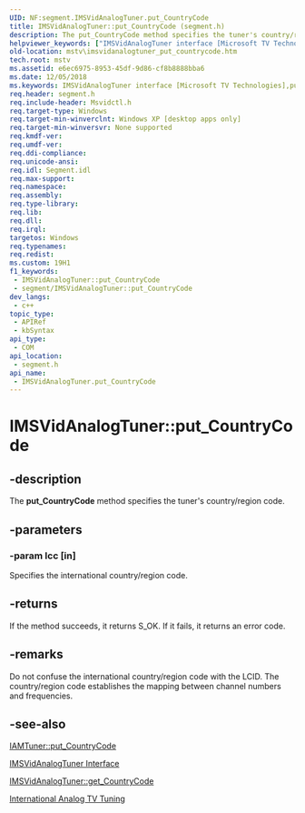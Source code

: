 ```yaml
---
UID: NF:segment.IMSVidAnalogTuner.put_CountryCode
title: IMSVidAnalogTuner::put_CountryCode (segment.h)
description: The put_CountryCode method specifies the tuner's country/region code.
helpviewer_keywords: ["IMSVidAnalogTuner interface [Microsoft TV Technologies]","put_CountryCode method","IMSVidAnalogTuner.put_CountryCode","IMSVidAnalogTuner::put_CountryCode","IMSVidAnalogTunerput_CountryCode","mstv.imsvidanalogtuner_put_countrycode","put_CountryCode","put_CountryCode method [Microsoft TV Technologies]","put_CountryCode method [Microsoft TV Technologies]","IMSVidAnalogTuner interface","segment/IMSVidAnalogTuner::put_CountryCode"]
old-location: mstv\imsvidanalogtuner_put_countrycode.htm
tech.root: mstv
ms.assetid: e6ec6975-8953-45df-9d86-cf8b8888bba6
ms.date: 12/05/2018
ms.keywords: IMSVidAnalogTuner interface [Microsoft TV Technologies],put_CountryCode method, IMSVidAnalogTuner.put_CountryCode, IMSVidAnalogTuner::put_CountryCode, IMSVidAnalogTunerput_CountryCode, mstv.imsvidanalogtuner_put_countrycode, put_CountryCode, put_CountryCode method [Microsoft TV Technologies], put_CountryCode method [Microsoft TV Technologies],IMSVidAnalogTuner interface, segment/IMSVidAnalogTuner::put_CountryCode
req.header: segment.h
req.include-header: Msvidctl.h
req.target-type: Windows
req.target-min-winverclnt: Windows XP [desktop apps only]
req.target-min-winversvr: None supported
req.kmdf-ver: 
req.umdf-ver: 
req.ddi-compliance: 
req.unicode-ansi: 
req.idl: Segment.idl
req.max-support: 
req.namespace: 
req.assembly: 
req.type-library: 
req.lib: 
req.dll: 
req.irql: 
targetos: Windows
req.typenames: 
req.redist: 
ms.custom: 19H1
f1_keywords:
 - IMSVidAnalogTuner::put_CountryCode
 - segment/IMSVidAnalogTuner::put_CountryCode
dev_langs:
 - c++
topic_type:
 - APIRef
 - kbSyntax
api_type:
 - COM
api_location:
 - segment.h
api_name:
 - IMSVidAnalogTuner.put_CountryCode
---
```


# IMSVidAnalogTuner::put_CountryCode


## -description

The <b>put_CountryCode</b> method specifies the tuner's country/region code.

## -parameters

### -param lcc [in]

Specifies the international country/region code.

## -returns

If the method succeeds, it returns S_OK. If it fails, it returns an error code.

## -remarks

Do not confuse the international country/region code with the LCID. The country/region code establishes the mapping between channel numbers and frequencies.

## -see-also

<a href="https://docs.microsoft.com/windows/desktop/api/strmif/nf-strmif-iamtuner-put_countrycode">IAMTuner::put_CountryCode</a>



<a href="https://docs.microsoft.com/windows/desktop/api/segment/nn-segment-imsvidanalogtuner">IMSVidAnalogTuner Interface</a>



<a href="https://docs.microsoft.com/windows/desktop/api/segment/nf-segment-imsvidanalogtuner-get_countrycode">IMSVidAnalogTuner::get_CountryCode</a>



<a href="https://docs.microsoft.com/windows/desktop/DirectShow/international-analog-tv-tuning">International Analog TV Tuning</a>

